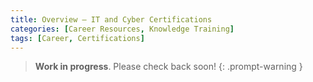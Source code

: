 ```yaml
---
title: Overview – IT and Cyber Certifications
categories: [Career Resources, Knowledge Training]
tags: [Career, Certifications]
---
```


> **Work in progress**. Please check back soon!
{: .prompt-warning }

